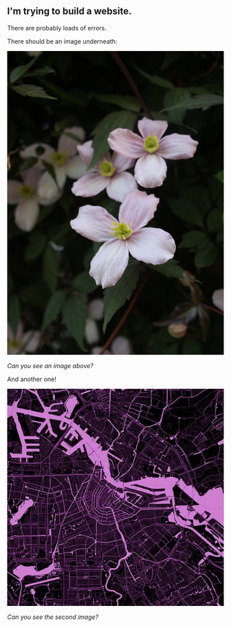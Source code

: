 ## I'm trying to build a website.
There are probably loads of errors. 

There should be an image underneath:

![alt text](/assets/image1.jpg "First image!")

*Can you see an image above?*

And another one!

![alt text](/assets/image2.jpg "Second image!")

*Can you see the second image?*

